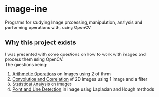 # image-ine
Programs for studying Image processing, manipulation, analysis and performing operations with, using OpenCV

## Why this project exists
I was presented with some questions on how to work with images and process them using OpenCV.  
The questions being:
1. [Arithmetic Operations](./1_ArithmeticAnalysis.py) on Images using 2 of them
2. [Convolution and Correlation](./2_ConvolutionCorrelation.py) of 2D images using 1 image and a filter
3. [Statistical Analysis](./3_StatisticalAnalysis.py) on images
4. [Point and Line Detection](./4_PointAndLine.py) in image using Laplacian and Hough methods
